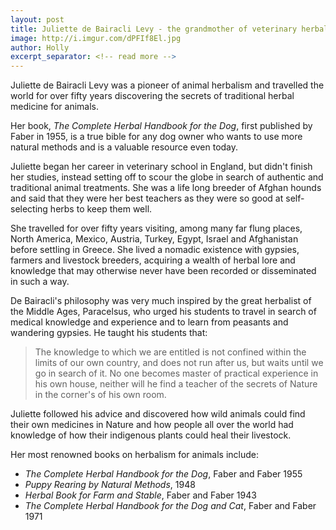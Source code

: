 ```yaml
---
layout: post
title: Juliette de Bairacli Levy - the grandmother of veterinary herbalism
image: http://i.imgur.com/dPFIf8El.jpg
author: Holly
excerpt_separator: <!-- read more -->
---
```


Juliette de Bairacli Levy was a pioneer of animal herbalism and travelled the world for over fifty years discovering the secrets of traditional herbal medicine for animals.

Her book, *The Complete Herbal Handbook for the Dog*, first published by Faber in 1955, is a true bible for any dog owner who wants to use more natural methods and is a valuable resource even today.

<!-- read more -->

Juliette began her career in veterinary school in England, but didn't finish her studies, instead setting off to scour the globe in search of authentic and traditional animal treatments. She was a life long breeder of Afghan hounds and said that they were her best teachers as they were so good at self-selecting herbs to keep them well.

She travelled for over fifty years visiting, among many far flung places, North America, Mexico, Austria, Turkey, Egypt, Israel and Afghanistan before settling in Greece. She lived a nomadic existence with gypsies, farmers and livestock breeders, acquiring a wealth of herbal lore and knowledge that may otherwise never have been recorded or disseminated in such a way.

De Bairacli's philosophy was very much inspired by the great herbalist of the Middle Ages, Paracelsus, who urged his students to travel in search of medical knowledge and experience and to learn from peasants and wandering gypsies. He taught his students that:

> The knowledge to which we are entitled is not confined within the limits of our own country, and does not run after us, but waits until we go in search of it. No one becomes master of practical experience in his own house, neither will he find a teacher of the secrets of Nature in the corner's of his own room.

Juliette followed his advice and discovered how wild animals could find their own medicines in Nature and how people all over the world had knowledge of how their indigenous plants could heal their livestock.

Her most renowned books on herbalism for animals include:

- *The Complete Herbal Handbook for the Dog*, Faber and Faber 1955
- *Puppy Rearing by Natural Methods*, 1948
- *Herbal Book for Farm and Stable*, Faber and Faber 1943
- *The Complete Herbal Handbook for the Dog and Cat*, Faber and Faber 1971

